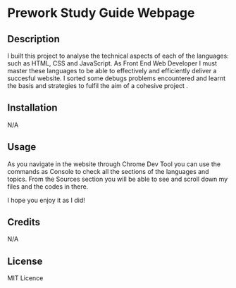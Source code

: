 # Prework Study Guide Webpage

## Description

I built this project to analyse the technical aspects of each of the languages: such as HTML, CSS and JavaScript.
As Front End Web Developer I must master these languages to be able to effectively and efficiently deliver a succesful website.
I sorted some debugs problems encountered and learnt the basis and strategies to fulfil the aim of a cohesive project .


## Installation

N/A

## Usage 

As you navigate in the website through Chrome Dev Tool you can use the commands as Console to check all the sections of the languages and topics.
From the Sources section you will be able to see and scroll down my files and the codes in there.

I hope you enjoy it as I did!




## Credits

N/A

## License

MIT Licence





